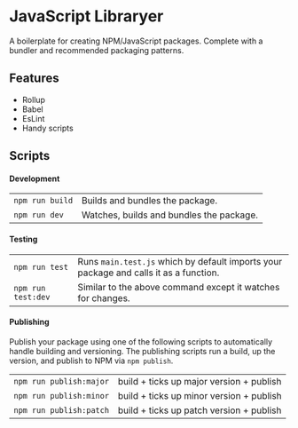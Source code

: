 # JavaScript Libraryer

A boilerplate for creating NPM/JavaScript packages. Complete with a bundler and recommended packaging patterns.

## Features

- Rollup
- Babel
- EsLint
- Handy scripts

## Scripts
#### Development

|||
|-|-|
|`npm run build` | Builds and bundles the package. |
|`npm run dev` | Watches, builds and bundles the package.|

#### Testing

|||
|-|-|
| `npm run test`  | Runs `main.test.js` which by default imports your package and calls it as a function. |
| `npm run test:dev`  | Similar to the above command except it watches for changes. |

#### Publishing
Publish your package using one of the following scripts to automatically handle building and versioning. The publishing scripts run a build, up the version, and publish to NPM via `npm publish`.

|||
|-|-|
| `npm run publish:major`  | build + ticks up major version + publish |
| `npm run publish:minor`  | build + ticks up minor version + publish |
| `npm run publish:patch`  | build + ticks up patch version + publish |
